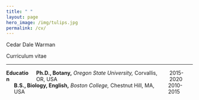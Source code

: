 ```yaml
---
title: " "
layout: page
hero_image: /img/tulips.jpg
permalink: /cv/
---
```


<div class="container is-max-desktop has-text-centered">
	<p class="title is-2">Cedar Dale Warman</p>
	<p class="subtitle is-4">Curriculum vitae</p>
	<hr>
</div>

<div class="container is-max-desktop has-text-centered">
	<div class="columns is-centered is-mobile">
		<div class="column is-2 has-text-left">
		<strong>Education</strong>	
		</div>
		<div class="column is-8 has-text-left">
		<strong>Ph.D., Botany,</strong><i> Oregon State University,</i> Corvallis, OR, USA
		</div>
		<div class="column is-2 has-text-right">
		2015-2020	
		</div>
	</div>
	<div class="columns is-centered is-mobile">
		<div class="column is-2 has-text-left">
		</div>
		<div class="column is-8 has-text-left">
		<strong>B.S., Biology, English,</strong><i> Boston College,</i> Chestnut Hill, MA, USA
		</div>
		<div class="column is-2 has-text-right">
		2010-2015	
		</div>
	</div>
</div>
